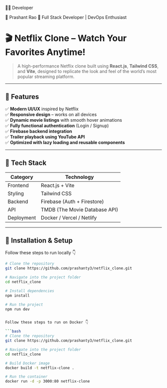 🧑‍💻 Developer

👤 Prashant Rao
💼 Full Stack Developer | DevOps Enthusiast


# 🎬 Netflix Clone – Watch Your Favorites Anytime!

> A high-performance Netflix clone built using **React.js**, **Tailwind CSS**, and **Vite**, designed to replicate the look and feel of the world’s most popular streaming platform.

---

## 🚀 Features

✅ **Modern UI/UX** inspired by Netflix  
✅ **Responsive design** – works on all devices  
✅ **Dynamic movie listings** with smooth hover animations  
✅ **Fully functional authentication** (Login / Signup)  
✅ **Firebase backend integration**  
✅ **Trailer playback using YouTube API**  
✅ **Optimized with lazy loading and reusable components**  

---

## 🧠 Tech Stack

| Category | Technology |
|-----------|-------------|
| Frontend | React.js + Vite |
| Styling | Tailwind CSS |
| Backend | Firebase (Auth + Firestore) |
| API | TMDB (The Movie Database API) |
| Deployment | Docker / Vercel / Netlify |

---

## 🧰 Installation & Setup

Follow these steps to run locally 👇

```bash
# Clone the repository
git clone https://github.com/prashanty3/netflix_clone.git

# Navigate into the project folder
cd netflix_clone

# Install dependencies
npm install

# Run the project
npm run dev


Follow these steps to run on Docker 👇

```bash
# Clone the repository
git clone https://github.com/prashanty3/netflix_clone.git

# Navigate into the project folder
cd netflix_clone

# Build Docker image
docker build -t netflix-clone .

# Run the container
docker run -d -p 3000:80 netflix-clone
